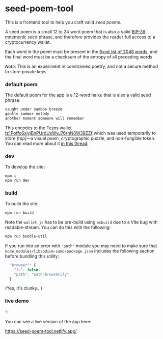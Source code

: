 # seed-poem-tool

This is a frontend tool to help you craft valid _seed poems_.

A seed poem is a small 12 to 24 word poem that is also a valid [BIP-39 mnemonic](https://github.com/bitcoin/bips/blob/master/bip-0039.mediawiki) seed phrase, and therefore provides the reader full access to a cryptocurrency wallet.

Each word in the poem must be present in the [fixed list of 2048 words](https://github.com/bitcoin/bips/blob/34d211aa93931fa9edb6daee98499c68c7ac0b60/bip-0039/english.txt), and the final word must be a checksum of the entropy of all preceding words.

_Note:_ This is an experiment in constrained poetry, and not a secure method to store private keys.

### default poem

The default poem for the app is a 12-word haiku that is also a valid seed phrase:

```sh
caught under bamboo breeze
gentle summer melody
another moment someone will remember
```

This encodes to the Tezos wallet [tz1Poffo6xjvjBnPUrdUxWvJ76rhN6W39ZZf](https://tzkt.io/tz1Poffo6xjvjBnPUrdUxWvJ76rhN6W39ZZf/operations/) which was used temporarily to store _\[tap\]_—a visual poem, cryptographic puzzle, and non-fungible token. You can read more about it [in this thread](https://twitter.com/mattdesl/status/1540001119237275649).

### dev

To develop the site:

```sh
npm i
npm run dev
```

### build

To build the site:

```sh
npm run build
```

Note the `wallet.js` has to be pre-build using `esbuild` due to a Vite bug with readable-stream. You can do this with the following:

```sh
npm run bundle-util
```

If you run into an error with `"path"` module you may need to make sure that `node_modules/libsodium-sumo/package.json` includes the following section before bundling this utility:

```js
  "browser": {
    "fs": false,
    "path": "path-browserify"
  }
```

(Yes, it's clunky...)

### live demo

:sparkles:

You can see a live version of the app here:

https://seed-poem-tool.netlify.app/
